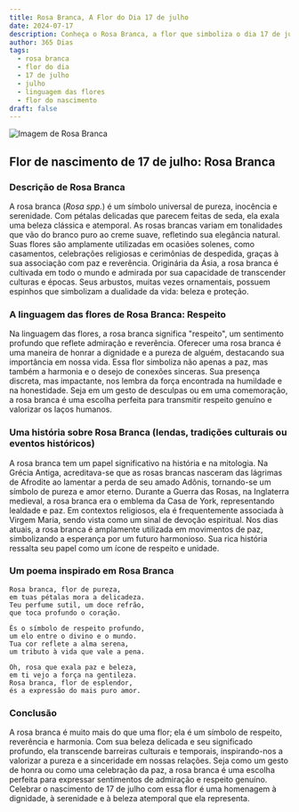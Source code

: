 ```yaml
---
title: Rosa Branca, A Flor do Dia 17 de julho
date: 2024-07-17
description: Conheça o Rosa Branca, a flor que simboliza o dia 17 de julho e seu significado 'Respeito'. Explore a beleza e o simbolismo desta flor encantadora.
author: 365 Dias
tags:
  - rosa branca
  - flor do dia
  - 17 de julho
  - julho
  - linguagem das flores
  - flor do nascimento
draft: false
---
```


![Imagem de Rosa Branca](https://cdn.pixabay.com/photo/2015/10/01/10/19/white-rose-966788_640.jpg#center)


## Flor de nascimento de 17 de julho: Rosa Branca

### Descrição de Rosa Branca

A rosa branca (_Rosa spp._) é um símbolo universal de pureza, inocência e serenidade. Com pétalas delicadas que parecem feitas de seda, ela exala uma beleza clássica e atemporal. As rosas brancas variam em tonalidades que vão do branco puro ao creme suave, refletindo sua elegância natural. Suas flores são amplamente utilizadas em ocasiões solenes, como casamentos, celebrações religiosas e cerimônias de despedida, graças à sua associação com paz e reverência. Originária da Ásia, a rosa branca é cultivada em todo o mundo e admirada por sua capacidade de transcender culturas e épocas. Seus arbustos, muitas vezes ornamentais, possuem espinhos que simbolizam a dualidade da vida: beleza e proteção.

### A linguagem das flores de Rosa Branca: Respeito

Na linguagem das flores, a rosa branca significa "respeito", um sentimento profundo que reflete admiração e reverência. Oferecer uma rosa branca é uma maneira de honrar a dignidade e a pureza de alguém, destacando sua importância em nossa vida. Essa flor simboliza não apenas a paz, mas também a harmonia e o desejo de conexões sinceras. Sua presença discreta, mas impactante, nos lembra da força encontrada na humildade e na honestidade. Seja em um gesto de desculpas ou em uma comemoração, a rosa branca é uma escolha perfeita para transmitir respeito genuíno e valorizar os laços humanos.

### Uma história sobre Rosa Branca (lendas, tradições culturais ou eventos históricos)

A rosa branca tem um papel significativo na história e na mitologia. Na Grécia Antiga, acreditava-se que as rosas brancas nasceram das lágrimas de Afrodite ao lamentar a perda de seu amado Adônis, tornando-se um símbolo de pureza e amor eterno. Durante a Guerra das Rosas, na Inglaterra medieval, a rosa branca era o emblema da Casa de York, representando lealdade e paz. Em contextos religiosos, ela é frequentemente associada à Virgem Maria, sendo vista como um sinal de devoção espiritual. Nos dias atuais, a rosa branca é amplamente utilizada em movimentos de paz, simbolizando a esperança por um futuro harmonioso. Sua rica história ressalta seu papel como um ícone de respeito e unidade.

### Um poema inspirado em Rosa Branca

```
Rosa branca, flor de pureza,  
em tuas pétalas mora a delicadeza.  
Teu perfume sutil, um doce refrão,  
que toca profundo o coração.  

És o símbolo de respeito profundo,  
um elo entre o divino e o mundo.  
Tua cor reflete a alma serena,  
um tributo à vida que vale a pena.  

Oh, rosa que exala paz e beleza,  
em ti vejo a força na gentileza.  
Rosa branca, flor de esplendor,  
és a expressão do mais puro amor.  
```

### Conclusão

A rosa branca é muito mais do que uma flor; ela é um símbolo de respeito, reverência e harmonia. Com sua beleza delicada e seu significado profundo, ela transcende barreiras culturais e temporais, inspirando-nos a valorizar a pureza e a sinceridade em nossas relações. Seja como um gesto de honra ou como uma celebração da paz, a rosa branca é uma escolha perfeita para expressar sentimentos de admiração e respeito genuíno. Celebrar o nascimento de 17 de julho com essa flor é uma homenagem à dignidade, à serenidade e à beleza atemporal que ela representa.